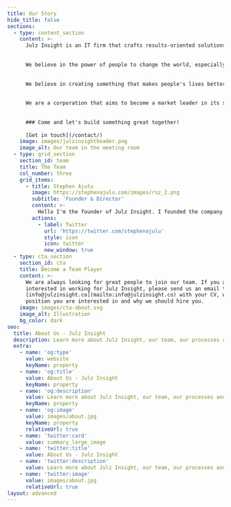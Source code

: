 ```yaml
---
title: Our Story
hide_title: false
sections:
  - type: content_section
    content: >-
      Julz Insight is an IT firm that crafts results-oriented solutions by building innovative and impactful products, brands, and experiences. 
      
      
      We believe in the power of people to change the world, especially when they are empowered to use their talents, passions and expertise to help shape it in ways that are meaningful, exciting and unique. We do this by bringing the best people into our team and sharing our values with the people in our community.
      
      
      We believe in creating something that makes people's lives better. And, finanly we believe in YOU!
      
      
      We are a corporation that aims to become a market leader in its sphere of influence by delivering value to you, its customers through technology, innovation, and integrity.
      
      
      ### Come and let's build something great together!
      
      [Get in touch](/contact/)
    image: images/julzinsightheader.png
    image_alt: Our team in the meeting room
  - type: grid_section
    section_id: team
    title: The Team
    col_number: three
    grid_items:
      - title: Stephen Ajulu
        image: https://stephenajulu.com/images/rsz_2.png
        subtitle: 'Founder & Director'
        content: >-
          Hello I'm the founder of Julz Insight. I founded the company with the ultimate goal of crafting impactful products, brands and solutions. It's nice to                       meet you.
        actions:
          - label: Twitter
            url: 'https://twitter.com/stephenajulu'
            style: icon
            icon: twitter
            new_window: true
  - type: cta_section
    section_id: cta
    title: Become a Team Player
    content: >-
      We are always looking for great people to join our team. If you are
      interested in working for Julz Insight, please send us an email to
      [info@julzinsight.co](mailto:info@julzinsight.co) with your CV, which
      position you are interested in and why we should hire you.
    image: images/cta-about.svg
    image_alt: Illustration
    bg_color: dark
seo:
  title: About Us - Julz Insight
  description: Learn more about Julz Insight, our team, our processes and more
  extra:
    - name: 'og:type'
      value: website
      keyName: property
    - name: 'og:title'
      value: About Us - Julz Insight
      keyName: property
    - name: 'og:description'
      value: Learn more about Julz Insight, our team, our processes and more
      keyName: property
    - name: 'og:image'
      value: images/about.jpg
      keyName: property
      relativeUrl: true
    - name: 'twitter:card'
      value: summary_large_image
    - name: 'twitter:title'
      value: About Us - Julz Insight
    - name: 'twitter:description'
      value: Learn more about Julz Insight, our team, our processes and more
    - name: 'twitter:image'
      value: images/about.jpg
      relativeUrl: true
layout: advanced
---
```

